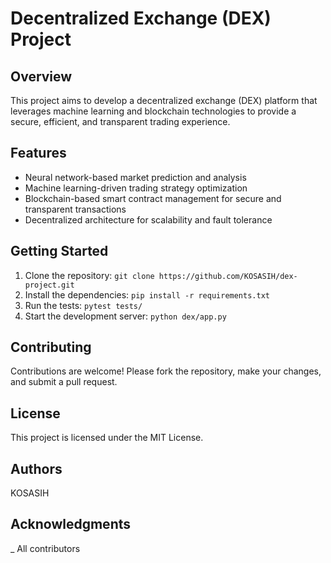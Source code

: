 Decentralized Exchange (DEX) Project
=====================================

Overview
--------

This project aims to develop a decentralized exchange (DEX) platform that leverages machine learning and blockchain technologies to provide a secure, efficient, and transparent trading experience.

Features
--------

* Neural network-based market prediction and analysis
* Machine learning-driven trading strategy optimization
* Blockchain-based smart contract management for secure and transparent transactions
* Decentralized architecture for scalability and fault tolerance

Getting Started
---------------

1. Clone the repository: `git clone https://github.com/KOSASIH/dex-project.git`
2. Install the dependencies: `pip install -r requirements.txt`
3. Run the tests: `pytest tests/`
4. Start the development server: `python dex/app.py`

Contributing
------------

Contributions are welcome! Please fork the repository, make your changes, and submit a pull request.

License
-------

This project is licensed under the MIT License.

Authors
-------

KOSASIH

Acknowledgments
---------------

_ All contributors
